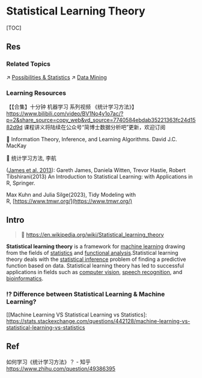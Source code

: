 # Statistical Learning Theory

[TOC]



## Res
### Related Topics
↗ [Possibilities & Statistics](../../../../🧮%20Mathematics/📐%20Measures%20(Measure%20Theory)/📊%20Possibilities%20&%20Statistics/Possibilities%20&%20Statistics.md)
↗ [Data Mining](../../../../Data-Oriented%20&%20Human-Centered%20Technologies/Data%20Science/⛏️%20Data%20Mining/Data%20Mining.md)


### Learning Resources
【【合集】十分钟 机器学习 系列视频 《统计学习方法》】 https://www.bilibili.com/video/BV1No4y1o7ac/?p=2&share_source=copy_web&vd_source=7740584ebdab35221363fc24d1582d9d
课程讲义将陆续在公众号“简博士数据分析吧”更新，欢迎订阅

📖 Information Theory, Inference, and Learning Algorithms. David J.C. MacKay

📖 统计学习方法, 李航

([James et al. 2013](https://www.math.pku.edu.cn/teachers/lidf/docs/Rbook/html/_Rbook/stat-learn-intro.html#ref-James-StatLearn-R13)): Gareth James, Daniela Witten, Trevor Hastie, Robert Tibshirani(2013) An Introduction to Statistical Learning: with Applications in R, Springer.

Max Kuhn and Julia Silge(2023), Tidy Modeling with R, [https://www.tmwr.org/](https://www.tmwr.org/)



## Intro
> 🔗 https://en.wikipedia.org/wiki/Statistical_learning_theory

**Statistical learning theory** is a framework for [machine learning](https://en.wikipedia.org/wiki/Machine_learning) drawing from the fields of [statistics](https://en.wikipedia.org/wiki/Statistics) and [functional analysis](https://en.wikipedia.org/wiki/Functional_analysis).Statistical learning theory deals with the [statistical inference](https://en.wikipedia.org/wiki/Statistical_inference) problem of finding a predictive function based on data. Statistical learning theory has led to successful applications in fields such as [computer vision](https://en.wikipedia.org/wiki/Computer_vision), [speech recognition](https://en.wikipedia.org/wiki/Speech_recognition), and [bioinformatics](https://en.wikipedia.org/wiki/Bioinformatics).



### ⁉️ Difference between Statistical Learning & Machine Learning?



[统计学和机器学习到底有什么区别？]: https://www.jiqizhixin.com/articles/2019-04-24-16
[统计学习，机器学习，深度学习 - IAMGPS的文章 - 知乎]: https://zhuanlan.zhihu.com/p/379821665
[Machine Learning Vs. Statistical Learning]: https://blogs.perficient.com/2018/01/29/machine-learning-vs-statistical-learning/

[[Machine Learning VS Statistical Learning vs Statistics]: https://stats.stackexchange.com/questions/442128/machine-learning-vs-statistical-learning-vs-statistics

[MACHINE LEARNING VS. STATISTICS]: https://onlinestats.canr.udel.edu/machine-learning-vs-statistics/



## Ref
如何学习《统计学习方法》？ - 知乎 https://www.zhihu.com/question/49386395
